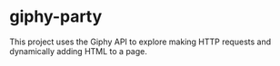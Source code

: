 # giphy-party
This project uses the Giphy API to explore making HTTP requests and dynamically adding HTML to a page.
